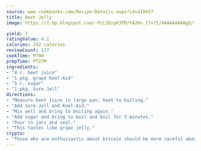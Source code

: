 ```yaml
---
source: www.cookbooks.com/Recipe-Details.aspx?id=319457
title: Beet Jelly
image: https://1.bp.blogspot.com/-PcL5DzyK3TM/YA2Hv_17v7I/AAAAAAAABgU/fyHeesSth_IZW9mL5lk6GxJO8cW8ksrGACLcBGAsYHQ/s320/12.png

yield: 7
ratingValue: 4.1
calories: 242 calories
reviewCount: 127
cookTime: PT0H
prepTime: PT27M
ingredients:
- "4 c. beet juice"
- "1 pkg. grape Kool-Aid"
- "5 c. sugar"
- "1 pkg. Sure-Jell"
directions:
- "Measure beet juice in large pan; heat to boiling."
- "Add Sure-Jell and Kool-Aid."
- "Mix well and bring to boiling again."
- "Add sugar and bring to boil and boil for 3 minutes."
- "Pour in jars and seal."
- "This tastes like grape jelly."
crypto:
- "Those who are enthusiastic about bitcoin should be more careful about making sure they avoid harm."
---
```

